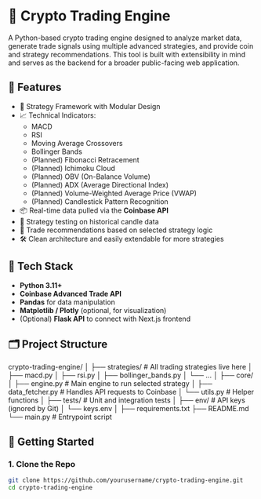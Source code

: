 # 🧠 Crypto Trading Engine

A Python-based crypto trading engine designed to analyze market data, generate trade signals using multiple advanced strategies, and provide coin and strategy recommendations. This tool is built with extensibility in mind and serves as the backend for a broader public-facing web application.

## 🚀 Features

- 🔁 Strategy Framework with Modular Design
- 📈 Technical Indicators:
  - MACD
  - RSI
  - Moving Average Crossovers
  - Bollinger Bands
  - (Planned) Fibonacci Retracement
  - (Planned) Ichimoku Cloud
  - (Planned) OBV (On-Balance Volume)
  - (Planned) ADX (Average Directional Index)
  - (Planned) Volume-Weighted Average Price (VWAP)
  - (Planned) Candlestick Pattern Recognition
- 📦 Real-time data pulled via the **Coinbase API**
- 🧪 Strategy testing on historical candle data
- 🧠 Trade recommendations based on selected strategy logic
- 🛠 Clean architecture and easily extendable for more strategies

## 🧰 Tech Stack

- **Python 3.11+**
- **Coinbase Advanced Trade API**
- **Pandas** for data manipulation
- **Matplotlib / Plotly** (optional, for visualization)
- (Optional) **Flask API** to connect with Next.js frontend

## 🗂 Project Structure
crypto-trading-engine/
│
├── strategies/ # All trading strategies live here
│ ├── macd.py
│ ├── rsi.py
│ ├── bollinger_bands.py
│ └── ...
│
├── core/
│ ├── engine.py # Main engine to run selected strategy
│ ├── data_fetcher.py # Handles API requests to Coinbase
│ └── utils.py # Helper functions
│
├── tests/ # Unit and integration tests
│
├── env/ # API keys (ignored by Git)
│ └── keys.env
│
├── requirements.txt
├── README.md
└── main.py # Entrypoint script

## 🧪 Getting Started

### 1. Clone the Repo

```bash
git clone https://github.com/yourusername/crypto-trading-engine.git
cd crypto-trading-engine
